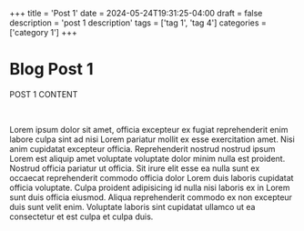 +++
title = 'Post 1'
date = 2024-05-24T19:31:25-04:00
draft = false
description = 'post 1 description'
tags = ['tag 1', 'tag 4']
categories = ['category 1']
+++
<h1 class='txt-center'>Blog Post 1</h1> 

POST 1 CONTENT

<br>

Lorem ipsum dolor sit amet, officia excepteur ex fugiat reprehenderit enim labore culpa sint ad nisi Lorem pariatur mollit ex esse exercitation amet. Nisi anim cupidatat excepteur officia. Reprehenderit nostrud nostrud ipsum Lorem est aliquip amet voluptate voluptate dolor minim nulla est proident. Nostrud officia pariatur ut officia. Sit irure elit esse ea nulla sunt ex occaecat reprehenderit commodo officia dolor Lorem duis laboris cupidatat officia voluptate. Culpa proident adipisicing id nulla nisi laboris ex in Lorem sunt duis officia eiusmod. Aliqua reprehenderit commodo ex non excepteur duis sunt velit enim. Voluptate laboris sint cupidatat ullamco ut ea consectetur et est culpa et culpa duis.

<br>
